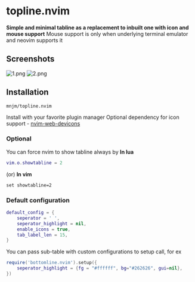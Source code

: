 # topline.nvim

**Simple and minimal tabline as a replacement to inbuilt one with icon and mouse support**
Mouse support is only when underlying terminal emulator and neovim supports it

## Screenshots

![1.png](./demo-imgs/1.png)
![2.png](./demo-imgs/2.png)

## Installation

```
mnjm/topline.nvim
```
Install with your favorite plugin manager
Optional dependency for icon support - [nvim-web-devicons](https://github.com/nvim-tree/nvim-web-devicons)

### Optional

You can force nvim to show tabline always by 
**In lua**
```lua
vim.o.showtabline = 2
```
(or)
**In vim**
```vim
set showtabline=2
```

### Default configuration

```lua
default_config = {
    seperator = ' ',
    seperator_highlight = nil,
    enable_icons = true,
    tab_label_len = 15,
}
```
You can pass sub-table with custom configurations to setup call, for ex

```lua
require('bottomline.nvim').setup({
    seperator_highlight = {fg = "#ffffff", bg="#262626", gui=nil},
})
```
